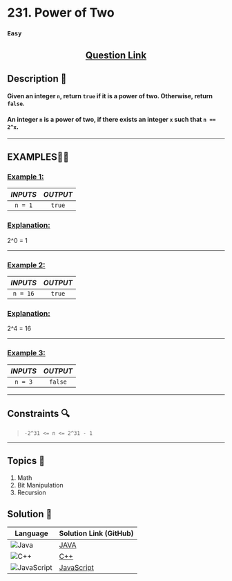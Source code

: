 # 231. Power of Two

### `Easy`


<h2 align="center">
<a href="https://leetcode.com/problems/power-of-two/description/"><strong>Question Link</strong></a>
</h2>


## Description 📑

#### Given an integer `n`, return `true` if it is a power of two. Otherwise, return `false`.

#### An integer `n` is a power of two, if there exists an integer `x` such that `n == 2^x`.

---

## **EXAMPLES**💫✨ </br>

<h3>

<ins>**Example 1**:</ins> </br>


| _INPUTS_ | _OUTPUT_ |
| :-----------: | :-----------: |
| `n = 1` | `true` |

</h3>

<h3>
<ins>Explanation:</ins>
</h3>

2^0 = 1

____
<h3>

<ins>**Example 2**:</ins> </br>

| _INPUTS_ | _OUTPUT_ |
| :-----------: | :-----------: |
| `n = 16` | `true` |

</h3>

<h3>
<ins>Explanation:</ins>
</h3>

2^4 = 16

___

<h3>

<ins>**Example 3**:</ins> </br>

| _INPUTS_ | _OUTPUT_ |
| :-----------: | :-----------: |
| `n = 3` | `false` |

</h3>


___

## Constraints 🔍

> `-2^31 <= n <= 2^31 - 1`

___

## Topics 📝

1. Math
2. Bit Manipulation
3. Recursion


## Solution 📃

|  Language   |  Solution Link (GitHub) |
| ------------- | ------------- |
|  ![Java](https://img.shields.io/badge/java-%23ED8B00.svg?style=flat&logo=openjdk&logoColor=white)  | [JAVA](https://github.com/Purnima47/Leetcode-Solutions/blob/main/%F0%9F%9F%A2%20Easy/231%20-%20Power%20of%20Two/_231PowerofTwo.java) |
|  ![C++](https://img.shields.io/badge/c++-%2300599C.svg?style=plastic&logo=c%2B%2B&logoColor=white)  | [C++](https://github.com/Purnima47/Leetcode-Solutions/blob/main/%F0%9F%9F%A2%20Easy/231%20-%20Power%20of%20Two/_231PowerofTwo.cpp)  |
|  ![JavaScript](https://img.shields.io/badge/javascript-%23323330.svg?style=flat&logo=javascript&logoColor=%23F7DF1E)  | [JavaScript](https://github.com/Purnima47/Leetcode-Solutions/blob/main/%F0%9F%9F%A2%20Easy/231%20-%20Power%20of%20Two/_231PowerofTwo.js) |